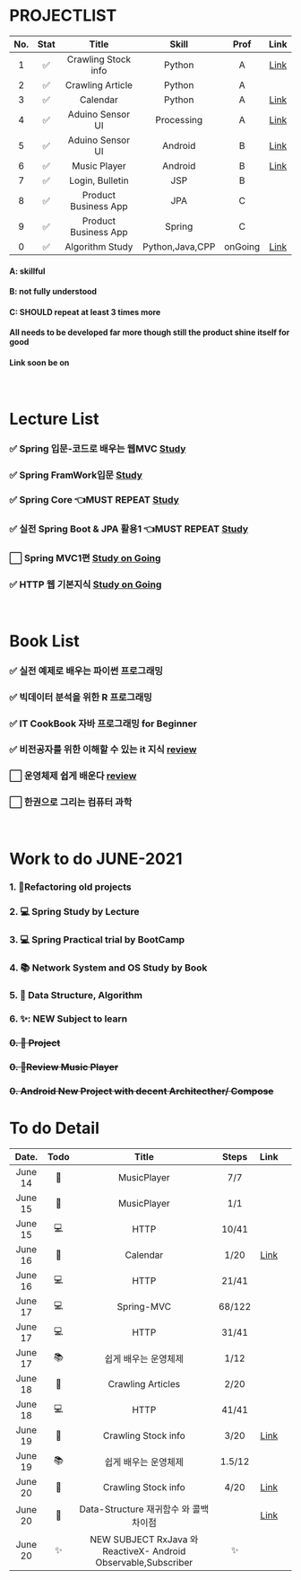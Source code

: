 # PROJECTLIST
|No.|Stat|Title|Skill|Prof|Link|
|:---:|:---:|:---:|:---:|:---:|:---:|
|1| :white_check_mark:| Crawling Stock info| Python | A|[Link](https://github.com/minchjung/StockCrawling)|
|2| :white_check_mark:| Crawling Article| Python | A ||
|3| :white_check_mark:| Calendar| Python | A |[Link](https://github.com/minchjung/Calendar)|
|4| :white_check_mark:| Aduino Sensor UI| Processing | A |[Link](https://github.com/minchjung/processing3.0)|
|5| :white_check_mark:| Aduino Sensor UI| Android | B |[Link](https://github.com/minchjung/Android)|
|6| :white_check_mark:| Music Player| Android | B |[Link](https://github.com/minchjung/Android)|
|7| :white_check_mark:| Login, Bulletin| JSP | B ||
|8| :white_check_mark:| Product Business App| JPA | C ||
|9| :white_check_mark:| Product Business App| Spring | C ||
|0| :white_check_mark:| Algorithm Study| Python,Java,CPP | onGoing |[Link](https://github.com/minchjung/DataStructure)|

#### A: skillful
#### B: not fully understood
#### C: SHOULD repeat at least 3 times more 
#### All needs to be developed far more though still the product shine itself for good 
#### Link soon be on


</br>  

# Lecture List
### :white_check_mark: Spring 입문-코드로 배우는 웹MVC [Study]((https://github.com/minchjung/termsStudy/edit/main/README.md))
### :white_check_mark: Spring FramWork입문 [Study]((https://github.com/minchjung/termsStudy/edit/main/README.md))
### :white_check_mark: Spring Core :point_left:MUST REPEAT [Study]((https://github.com/minchjung/termsStudy/edit/main/README.md))
### :white_check_mark: 실전 Spring Boot & JPA 활용1 :point_left:MUST REPEAT [Study]((https://github.com/minchjung/termsStudy/edit/main/README.md))
### :white_large_square: Spring MVC1편  [Study on Going]((https://github.com/minchjung/termsStudy/edit/main/README.md))
### :white_check_mark: HTTP 웹 기본지식 [Study on Going](https://github.com/minchjung/termsStudy)
</br>  

# Book List 
### :white_check_mark: 실전 예제로 배우는 파이썬 프로그래밍 
### :white_check_mark: 빅데이터 분석을 위한 R 프로그래밍 
### :white_check_mark: IT CookBook 자바 프로그래밍 for Beginner 
### :white_check_mark: 비전공자를 위한 이해할 수 있는 it 지식  [review](https://github.com/minchjung/termsStudy)    
### :white_large_square: 운영체제 쉽게 배운다 [review](https://github.com/minchjung/termsStudy)  
### :white_large_square: 한권으로 그리는 컴퓨터 과학 
</br>  

# Work to do JUNE-2021
### 1. :hammer:Refactoring old projects 
### 2. :computer: Spring Study by Lecture 
### 3. :computer: Spring Practical trial by BootCamp
### 4. :books: Network System and OS Study by Book
### 5. :apple: Data Structure, Algorithm 
### 6. ✨: NEW  Subject to learn  
### ~~0. 🎯 Project~~  
### ~~0. 📝Review Music Player~~  
### ~~0. Android New Project with decent Architecther/ Compose~~   

# To do Detail 
|Date.|Todo|Title|Steps|Link||
|:---:|:---:|:---:|:---:|:---:|:---:|
|June 14| 🎯| MusicPlayer | 7/7||
|June 15| 📝|MusicPlayer| 1/1 ||
|June 15| :computer:| HTTP | 10/41 ||
|June 16| :hammer:| Calendar | 1/20 |[Link](https://github.com/minchjung/Calendar)|
|June 16| :computer:| HTTP| 21/41 ||
|June 17| :computer:| Spring-MVC| 68/122||
|June 17| :computer:| HTTP| 31/41 ||
|June 17| :books:| 쉽게 배우는 운영체제| 1/12 ||
|June 18| :hammer:| Crawling Articles| 2/20||
|June 18| :computer:| HTTP| 41/41 ||
|June 19| :hammer:| Crawling Stock info | 3/20|[Link](https://github.com/minchjung/StockCrawling)|
|June 19| :books:| 쉽게 배우는 운영체제| 1.5/12 ||
|June 20| :hammer:|Crawling Stock info | 4/20|[Link](https://github.com/minchjung/StockCrawling)|
|June 20| :apple:|Data-Structure 재귀함수 와 콜백 차이점  ||[Link](https://github.com/minchjung/DataStructure/blob/main/DS2_530_Reculsive08_py/main.py)|
|June 20| :sparkles:| NEW SUBJECT RxJava 와 ReactiveX- Android Observable,Subscriber |:sparkles:||


